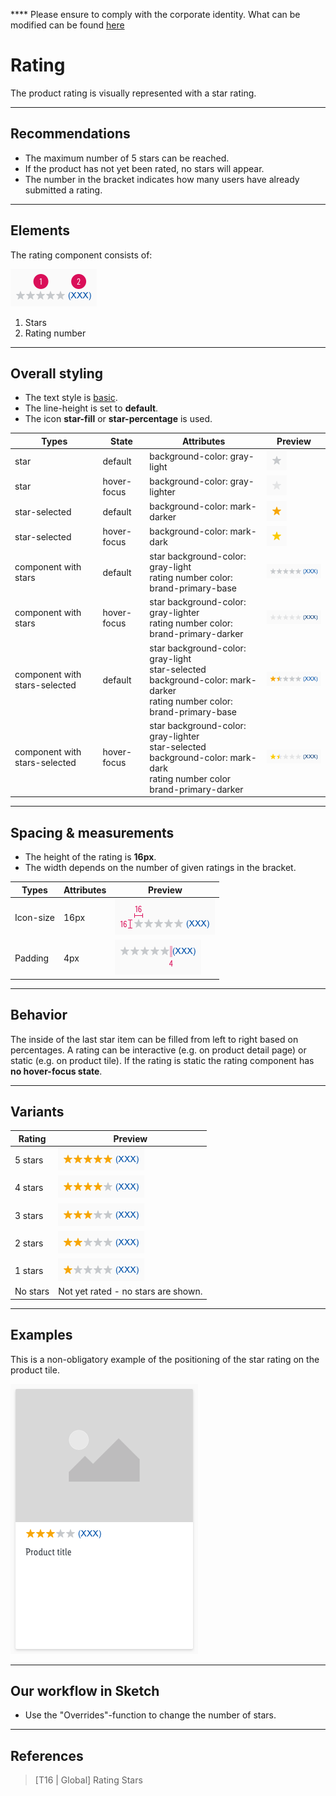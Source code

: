 ****<AlertInfo alertHeadline="Modifiable">
Please ensure to comply with the corporate identity. What can be modified can be found [here](#what-can-be-modified)
</AlertInfo>

# Rating

The product rating is visually represented with a star rating.

---

## Recommendations

- The maximum number of 5 stars can be reached.
- If the product has not yet been rated, no stars will appear.
- The number in the bracket indicates how many users have already submitted a rating.

---

## Elements

The rating component consists of:

![rating-element](assets/rating/elements@1x.png)

1. Stars
2. Rating number

---

## Overall styling

- The text style is [basic](../../General/Typography/Typography.md#basic).
- The line-height is set to **default**.
- The icon **star-fill** or **star-percentage** is used.

Types | State | Attributes | Preview
---------| ---------|----------|---------
star | default | background-color: gray-light | ![rating-default](assets/states/star-default@1x.png)
star | hover-focus | background-color: gray-lighter | ![rating-default](assets/states/star-default-hover-focus@1x.png)
star-selected | default | background-color: mark-darker  | ![rating-selected](assets/states/star-selected@1x.png)
star-selected | hover-focus | background-color: mark-dark | ![rating-hover-focus](assets/states/star-hover-focus@1x.png)
component with stars | default| star background-color: gray-light<br> rating number color: brand-primary-base| ![rating default](assets/rating@1x.png)
component with stars | hover-focus | star background-color: gray-lighter <br> rating number color: brand-primary-darker | ![rating hover-focus](assets/rating/star-1/interactive/hover-focus@1x.png)
component with stars-selected | default| star background-color: gray-light<br>star-selected background-color: mark-darker<br> rating number color: brand-primary-base| ![rating default](assets/rating-selected@1x.png)
component with stars-selected | hover-focus | star background-color: gray-lighter <br>star-selected background-color: mark-dark<br> rating number color brand-primary-darker| ![rating hover-focus](assets/rating/star-1/interactive/selected-hover-focus@1x.png)

---

## Spacing & measurements

- The height of the rating is **16px**.
- The width depends on the number of given ratings in the bracket.

| Types | Attributes | Preview |
|---|---|---|
| Icon-size | 16px | ![icon-size](assets/measurements/star-size@1x.png) |
| Padding | 4px| ![padding](assets/measurements/padding@1x.png) |

---

## Behavior

The inside of the last star item can be filled from left to right based on percentages.
A rating can be interactive (e.g. on product detail page) or static (e.g. on product tile). If the rating is static the rating component has **no hover-focus state**.

---

## Variants

| Rating |  Preview |
|---|---|
| 5 stars |![star 5](assets/rating/star-5@1x.png)|
| 4 stars |![star 4](assets/rating/star-4@1x.png)|
| 3 stars |![star 3](assets/rating/star-3@1x.png)|
| 2 stars |![star 2](assets/rating/star-2@1x.png)|
| 1 stars |![star 1](assets/rating/star-1@1x.png)|
| No stars | Not yet rated - no stars are shown. |

---

## Examples

 This is a non-obligatory example of the positioning of the star rating on the product tile.

![position](assets/example-rating@1x.png)

---

## Our workflow in Sketch

- Use the "Overrides"-function to change the number of stars.

---

## References

> [T16 | Global] Rating Stars
